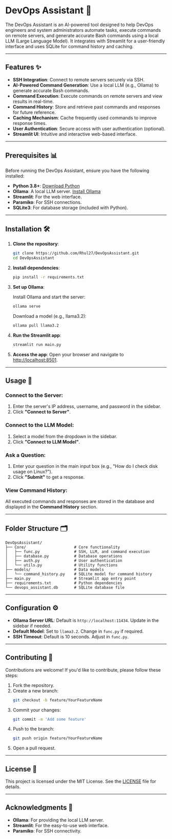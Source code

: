 # DevOps Assistant 🤖

The DevOps Assistant is an AI-powered tool designed to help DevOps engineers and system administrators automate tasks, execute commands on remote servers, and generate accurate Bash commands using a local LLM (Large Language Model). It integrates with Streamlit for a user-friendly interface and uses SQLite for command history and caching.

---

## Features ✨

- **SSH Integration**: Connect to remote servers securely via SSH.
- **AI-Powered Command Generation**: Use a local LLM (e.g., Ollama) to generate accurate Bash commands.
- **Command Execution**: Execute commands on remote servers and view results in real-time.
- **Command History**: Store and retrieve past commands and responses for future reference.
- **Caching Mechanism**: Cache frequently used commands to improve response times.
- **User Authentication**: Secure access with user authentication (optional).
- **Streamlit UI**: Intuitive and interactive web-based interface.

---

## Prerequisites 📊

Before running the DevOps Assistant, ensure you have the following installed:

- **Python 3.8+**: [Download Python](https://www.python.org/downloads/)
- **Ollama**: A local LLM server. [Install Ollama](https://ollama.ai)
- **Streamlit**: For the web interface.
- **Paramiko**: For SSH connections.
- **SQLite3**: For database storage (included with Python).

---

## Installation 🛠️

1. **Clone the repository**:
   ```bash
   git clone https://github.com/Rhul27/DevOpsAssistant.git
   cd DevOpsAssistant
   ```

2. **Install dependencies**:
   ```bash
   pip install -r requirements.txt
   ```

3. **Set up Ollama**:
   
   Install Ollama and start the server:
   ```bash
   ollama serve
   ```

   Download a model (e.g., llama3.2):
   ```bash
   ollama pull llama3.2
   ```

4. **Run the Streamlit app**:
   ```bash
   streamlit run main.py
   ```

5. **Access the app**:
   Open your browser and navigate to [http://localhost:8501](http://localhost:8501).

---

## Usage 🚀

### Connect to the Server:

1. Enter the server's IP address, username, and password in the sidebar.
2. Click **"Connect to Server"**.

### Connect to the LLM Model:

1. Select a model from the dropdown in the sidebar.
2. Click **"Connect to LLM Model"**.

### Ask a Question:

1. Enter your question in the main input box (e.g., "How do I check disk usage on Linux?").
2. Click **"Submit"** to get a response.

### View Command History:

All executed commands and responses are stored in the database and displayed in the **Command History** section.

---

## Folder Structure 🗂️

```
DevOpsAssistant/
├── Core/                     # Core functionality
│   ├── func.py               # SSH, LLM, and command execution
│   ├── database.py           # Database operations
│   ├── auth.py               # User authentication
│   └── utils.py              # Utility functions
├── models/                   # Data models
│   └── command_history.py    # SQLite model for command history
├── main.py                   # Streamlit app entry point
├── requirements.txt          # Python dependencies
└── devops_assistant.db       # SQLite database file
```

---

## Configuration ⚙️

- **Ollama Server URL**: Default is `http://localhost:11434`. Update in the sidebar if needed.
- **Default Model**: Set to `llama3.2`. Change in `func.py` if required.
- **SSH Timeout**: Default is 10 seconds. Adjust in `func.py`.

---

## Contributing 🤝

Contributions are welcome! If you'd like to contribute, please follow these steps:

1. Fork the repository.
2. Create a new branch:
   ```bash
   git checkout -b feature/YourFeatureName
   ```
3. Commit your changes:
   ```bash
   git commit -m 'Add some feature'
   ```
4. Push to the branch:
   ```bash
   git push origin feature/YourFeatureName
   ```
5. Open a pull request.

---

## License 📝

This project is licensed under the MIT License. See the [LICENSE](LICENSE) file for details.

---

## Acknowledgments 🙏

- **Ollama**: For providing the local LLM server.
- **Streamlit**: For the easy-to-use web interface.
- **Paramiko**: For SSH connectivity.

